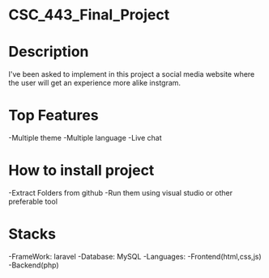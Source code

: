 # CSC_443_Final_Project

# Description
I've been asked to implement in this project a social media website where the user will get an experience more alike instgram.

# Top Features
-Multiple theme
-Multiple language
-Live chat

# How to install project
-Extract Folders from github
-Run them using visual studio or other preferable tool

# Stacks
-FrameWork: laravel
-Database: MySQL
-Languages: -Frontend(html,css,js)
            -Backend(php)
 
